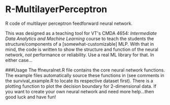 # R-MultilayerPerceptron
R code of multilayer perceptron feedforward neural network.

This was designed as a teaching tool for VT's CMDA 4654: *Intermediate Data Analytics and Machine Learning* course to teach the students the structure/components of a [somewhat-customizable] MLP. With that in mind, the code is written to show the structure and function of the neural network, *not* performance or reliability. Use a real ML library for that. In either case...

###Usage
The ffneuralnet.R file contains the core neural network functions. The example files automatically source these functions in (see comments in the survival_example.R to locate its respective dataset first). There is a plotting function to plot the decision boundary for 2-dimensional data. If you want to create your own neural network and need more help...then good luck and have fun!
